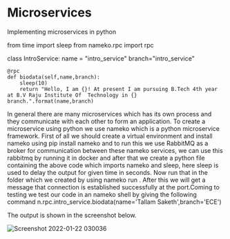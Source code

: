 # Microservices
Implementing microservices in python

from time import sleep
from nameko.rpc import rpc

class IntroService:
    name = "intro_service"
    branch="intro_service"

    @rpc
    def biodata(self,name,branch):
        sleep(10)
        return "Hello, I am {}! At present I am pursuing B.Tech 4th year at B.V Raju Institute Of  Technology in {} branch.".format(name,branch)
        
     
In general there are many microservices which has its own process and they communicate with each other to form an application. To create a microservice using python we use nameko which is a python microservice framework. First of all we should create a virtual environment and install nameko using pip install nameko and to run this we use RabbitMQ as a broker for communication between these nameko services, we can use this rabbitmq by running it in docker and after that we create a python file containing the above code which imports nameko and sleep, here sleep is used to delay the output for given time in seconds. Now run that in the folder which we created by using nameko run <filename>.
After this we will get a message that connection is established successfully at the port.Coming to testing we test our code in an nameko shell by giving the following command n.rpc.intro_service.biodata(name='Tallam Saketh',branch='ECE') 


The output is shown in the screenshot below.
  
![Screenshot 2022-01-22 030036](https://user-images.githubusercontent.com/59107977/150605654-32ffdb2b-bd16-4180-bd5b-9853d979f45f.png)


